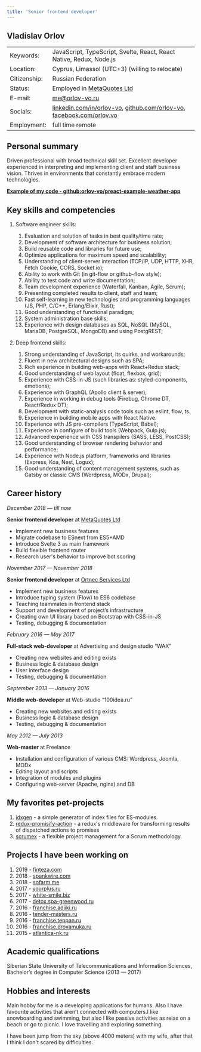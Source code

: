 ```yaml
---
title: 'Senior frontend developer'
---
```


## Vladislav Orlov

|              |                                                                                        |
| ------------ | -------------------------------------------------------------------------------------- |
| Keywords:    | JavaScript, TypeScript, Svelte, React, React Native, Redux, Node.js                    |
| Location:    | Cyprus, Limassol (UTC+3) (willing to relocate)                                         |
| Citizenship: | Russian Federation                                                                     |
| Status:      | Employed in [MetaQuotes Ltd](https://www.metaquotes.net/en)                            |
| E-mail:      | [me@orlov-vo.ru](mailto:me@orlov-vo.ru)                                                |
| Socials:     | [linkedin.com/in/orlov-vo][li], [github.com/orlov-vo][gh], [facebook.com/orlov.vo][fb] |
| Employment:  | full time remote                                                                       |

## Personal summary

Driven professional with broad technical skill set. Excellent developer experienced in interpreting
and implementing client and staff business vision. Thrives in environments that constantly embrace
modern technologies.

[**Example of my code - github:orlov-vo/preact-example-weather-app**](https://github.com/orlov-vo/preact-example-weather-app)

## Key skills and competencies

1. Software engineer skills:

    1. Evaluation and solution of tasks in best quality/time rate;
    1. Development of software architecture for business solution;
    1. Build reusable code and libraries for future use;
    1. Optimize applications for maximum speed and scalability;
    1. Understanding of client-server interaction (TCP/IP, UDP, HTTP, XHR, Fetch Cookie, CORS,
       Socket.io);
    1. Ability to work with Git (in git-flow or github-flow style);
    1. Ability to test code and write documentation;
    1. Team development experience (Waterfall, Kanban, Agile, Scrum);
    1. Presenting completed results to client, staff and team;
    1. Fast self-learning in new technologies and programming languages (JS, PHP, C/C++,
       Erlang/Elixir, Rust);
    1. Good understanding of functional paradigm;
    1. System administration base skills;
    1. Experience with design databases as SQL, NoSQL (MySQL, MariaDB, PostgreSQL, MongoDB) and
       using PostgREST;

1. Deep frontend skills:
    1. Strong understanding of JavaScript, its quirks, and workarounds;
    1. Fluent in new architectural designs such as SPA;
    1. Rich experience in building web-apps with React+Redux stack;
    1. Good understanding of web layout (float, flexbox, grid);
    1. Experience with CSS-in-JS (such libraries as: styled-components, emotions);
    1. Experience with GraphQL (Apollo client & server);
    1. Experience in working in debug tools (Firebug, Chrome DT, React/Redux DT);
    1. Development with static-analysis code tools such as eslint, flow, ts.
    1. Experience in building mobile apps with React Native.
    1. Experience with JS pre-compilers (TypeScript, Babel);
    1. Experience in configure of build tools (Webpack, Gulp.js);
    1. Advanced experience with CSS transpilers (SASS, LESS, PostCSS);
    1. Good understanding of browser rendering behavior and performance;
    1. Experience with Node.js platform, frameworks and libraries (Express, Koa, Nest, Logux);
    1. Good understanding of content management systems, such as Gatsby or classic CMS (Wordpress,
       MODx, Drupal);

## Career history

_December 2018 — till now_

**Senior frontend developer** at [MetaQuotes Ltd](https://www.metaquotes.net/en)

-   Implement new business features
-   Migrate codebase to ESnext from ES5+AMD
-   Introduce Svelte 3 as main framework
-   Build flexible frontend router
-   Research user's behavior to improve bot scoring

_November 2017 — November 2018_

**Senior frontend developer** at [Ortnec Services Ltd](https://en.ortnec.com/en)

-   Implement new business features
-   Introduce typing system (Flow) to ES6 codebase
-   Teaching teammates in frontend stack
-   Support and development of project’s infrastructure
-   Creating own UI library based on Bootstrap with CSS-in-JS
-   Testing, debugging & documentation

_February 2016 — May 2017_

**Full-stack web-developer** at Advertising and design studio “WAX”

-   Creating new websites and editing exists
-   Business logic & database design
-   User interface design
-   Testing, debugging & documentation

_September 2013 — January 2016_

**Middle web-developer** at Web-studio “100idea.ru”

-   Creating new websites and editing exists
-   Business logic & database design
-   Testing, debugging & documentation

_May 2012 — July 2013_

**Web-master** at Freelance

-   Installation and configuration of various CMS: Wordpress, Joomla, MODx
-   Editing layout and scripts
-   Integration of modules and plugins
-   Configuring web-server (Apache, nginx) and DB

## My favorites pet-projects

1. [idxgen](https://github.com/orlov-vo/idxgen) - a simple generator of index files for ES-modules.
2. [redux-promisify-action](https://github.com/orlov-vo/redux-promisify-action) - a redux's
   middleware for transforming results of dispatched actions to promises
3. [scrumex](https://github.com/orlov-vo/scrumex/tree/develop) - a flexible project management for a
   Scrum methodology.

## Projects I have been working on

1. 2019 - [finteza.com](https://finteza.com/)
1. 2018 - [spankwire.com](https://spankwire.com/)
1. 2018 - [sofarm.me](https://sofarm.me/)
1. 2017 - [yourplus.ru](http://yourplus.ru/)
1. 2017 - [white-smile.biz](https://white-smile.biz/)
1. 2017 - [detox.spa-greenwood.ru](http://detox.spa-greenwood.ru/)
1. 2016 - [franchise.adjiki.ru](http://franchise.adjiki.ru/)
1. 2016 - [tender-masters.ru](http://tender-masters.ru/)
1. 2016 - [franchise.teppan.ru](http://franchise.teppan.ru/)
1. 2016 - [franchise.drovamuka.ru](http://franchise.drovamuka.ru/)
1. 2015 - [atlantica-nk.ru](http://atlantica-nk.ru/)

## Academic qualifications

Siberian State University of Telecommunications and Information Sciences, Bachelor’s degree in
Computer Science (2013 — 2017)

## Hobbies and interests

Main hobby for me is a developing applications for humans. Also I have favourite activities that
aren’t connected with computers.I like snowboarding and swimming, but also I like passive activities
as relax on a beach or go to picnic. I love travelling and exploring something.

I have been jump from the sky (above 4000 meters) with my wife, after that I think I don't scared by
difficulties.

[li]: https://linkedin.com/in/orlov-vo/
[gh]: https://github.com/orlov-vo
[fb]: https://facebook.com/orlov.vo
